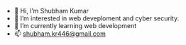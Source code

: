 - 👋 Hi, I’m Shubham Kumar
- 👀 I’m interested in web deveploment and cyber security.
- 🌱 I’m currently learning web development
- 📫 shubham.kr446@gmail.com

<!---
shubham1292/shubham1292 is a ✨ special ✨ repository because its `README.md` (this file) appears on your GitHub profile.
You can click the Preview link to take a look at your changes.
--->
